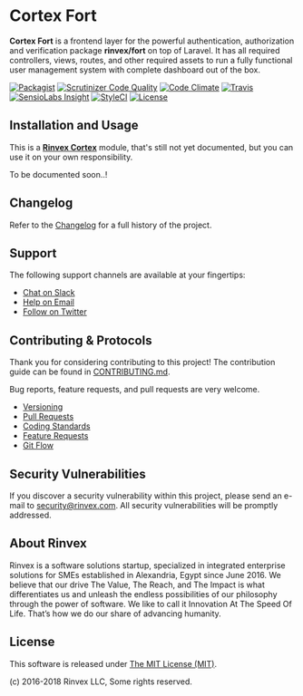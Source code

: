 # Cortex Fort

**Cortex Fort** is a frontend layer for the powerful authentication, authorization and verification package **rinvex/fort** on top of Laravel. It has all required controllers, views, routes, and other required assets to run a fully functional user management system with complete dashboard out of the box.

[![Packagist](https://img.shields.io/packagist/v/cortex/fort.svg?label=Packagist&style=flat-square)](https://packagist.org/packages/cortex/fort)
[![Scrutinizer Code Quality](https://img.shields.io/scrutinizer/g/cortex/fort.svg?label=Scrutinizer&style=flat-square)](https://scrutinizer-ci.com/g/cortex/fort/)
[![Code Climate](https://img.shields.io/codeclimate/github/cortex/fort.svg?label=CodeClimate&style=flat-square)](https://codeclimate.com/github/cortex/fort)
[![Travis](https://img.shields.io/travis/cortex/fort.svg?label=TravisCI&style=flat-square)](https://travis-ci.org/cortex/fort)
[![SensioLabs Insight](https://img.shields.io/sensiolabs/i/a2cccb54-31b7-49a3-9df2-176a23400fde.svg?label=SensioLabs&style=flat-square)](https://insight.sensiolabs.com/projects/a2cccb54-31b7-49a3-9df2-176a23400fde)
[![StyleCI](https://styleci.io/repos/77746390/shield)](https://styleci.io/repos/77746390)
[![License](https://img.shields.io/packagist/l/cortex/fort.svg?label=License&style=flat-square)](https://github.com/cortex/fort/blob/develop/LICENSE)


## Installation and Usage

This is a **[Rinvex Cortex](https://github.com/rinvex/cortex)** module, that's still not yet documented, but you can use it on your own responsibility.

To be documented soon..!


## Changelog

Refer to the [Changelog](CHANGELOG.md) for a full history of the project.


## Support

The following support channels are available at your fingertips:

- [Chat on Slack](http://chat.rinvex.com)
- [Help on Email](mailto:help@rinvex.com)
- [Follow on Twitter](https://twitter.com/rinvex)


## Contributing & Protocols

Thank you for considering contributing to this project! The contribution guide can be found in [CONTRIBUTING.md](CONTRIBUTING.md).

Bug reports, feature requests, and pull requests are very welcome.

- [Versioning](CONTRIBUTING.md#versioning)
- [Pull Requests](CONTRIBUTING.md#pull-requests)
- [Coding Standards](CONTRIBUTING.md#coding-standards)
- [Feature Requests](CONTRIBUTING.md#feature-requests)
- [Git Flow](CONTRIBUTING.md#git-flow)


## Security Vulnerabilities

If you discover a security vulnerability within this project, please send an e-mail to [security@rinvex.com](security@rinvex.com). All security vulnerabilities will be promptly addressed.


## About Rinvex

Rinvex is a software solutions startup, specialized in integrated enterprise solutions for SMEs established in Alexandria, Egypt since June 2016. We believe that our drive The Value, The Reach, and The Impact is what differentiates us and unleash the endless possibilities of our philosophy through the power of software. We like to call it Innovation At The Speed Of Life. That’s how we do our share of advancing humanity.


## License

This software is released under [The MIT License (MIT)](LICENSE).

(c) 2016-2018 Rinvex LLC, Some rights reserved.
